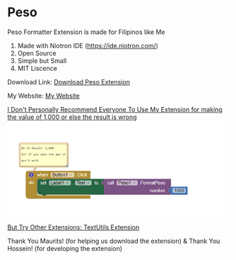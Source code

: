 # Peso
Peso Formatter Extension is made for Filipinos like Me
1. Made with Niotron IDE (https://ide.niotron.com/)
2. Open Source
3. Simple but Small
4. MIT Liscence

Download Link: <a href="https://github.com/anbran223/Peso/raw/main/com.brandonang.peso.aix">Download Peso Extension</a>

My Website: <a href="https://sites.google.com/view/ai2-brandonang">My Website

I Don't Personally Recommend Everyone To Use My Extension for making the value of 1,000 or else the result is wrong 
<img src="https://raw.githubusercontent.com/anbran223/Peso/main/-peso-app.PNG"/>

But Try Other Extensions: 
<a href="https://community.kodular.io/t/textutils-extension/102791/7?u=brandon_ang">TextUtils Extension</a>

Thank You Maurits! (for helping us download the extension) & Thank You Hossein! (for developing the extension)
